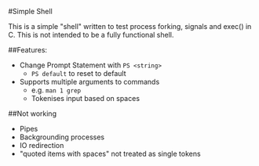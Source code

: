 #Simple Shell

This is a simple "shell" written to test process forking, signals and exec() in
C. This is not intended to be a fully functional shell.

##Features:

* Change Prompt Statement with `PS <string>`
	* `PS default` to reset to default
* Supports multiple arguments to commands
	* e.g. `man 1 grep`
	* Tokenises input based on spaces

##Not working

* Pipes
* Backgrounding processes
* IO redirection
* "quoted items with spaces" not treated as single tokens